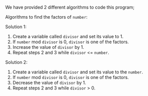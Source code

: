 We have provided 2 different algorithms to code this program;

Algorithms to find the factors of `number`:

Solution 1:

1.  Create a variable called `divisor` and set its value to 1.
2.  If `number` mod `divisor` is 0, `divisor` is one of the factors.
3.  Increase the value of `divisor` by 1.
4.  Repeat steps 2 and 3 while `divisor` <= `number`.

Solution 2:

1.  Create a variable called `divisor` and set its value to the `number`.
2.  If `number` mod `divisor` is 0, `divisor` is one of the factors.
3.  Decrease the value of `divisor` by 1.
4.  Repeat steps 2 and 3 while `divisor` > 0.
